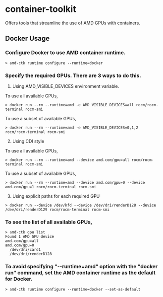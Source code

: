 # container-toolkit
Offers tools that streamline the use of AMD GPUs with containers.

## Docker Usage
### Configure Docker to use AMD container runtime.

``` text
> amd-ctk runtime configure --runtime=docker
```

### Specify the required GPUs. There are 3 ways to do this.

1. Using AMD_VISIBLE_DEVICES environment variable.

To use all available GPUs,

```text
> docker run --rm --runtime=amd -e AMD_VISIBLE_DEVICES=all rocm/rocm-terminal rocm-smi
```

To use a subset of available GPUs,

```text
> docker run --rm --runtime=amd -e AMD_VISIBLE_DEVICES=0,1,2 rocm/rocm-terminal rocm-smi
```

2. Using CDI style

To use all available GPUs,

```text
> docker run --rm --runtime=amd --device amd.com/gpu=all rocm/rocm-terminal rocm-smi
```

To use a subset of available GPUs,

```text
> docker run --rm --runtime=amd --device amd.com/gpu=0 --device amd.com/gpu=1 rocm/rocm-terminal rocm-smi
```

3. Using explicit paths for each required GPU

```text
> docker run --device /dev/kfd --device /dev/dri/renderD128 --device /dev/dri/renderD129 rocm/rocm-terminal rocm-smi
```

### To see the list of all available GPUs,

```text
> amd-ctk gpu list
Found 1 AMD GPU device
amd.com/gpu=all
amd.com/gpu=0
  /dev/dri/card1
  /dev/dri/renderD128
```

### To avoid specifying "--runtime=amd" option with the "docker run" command, set the AMD container runtime as the default for Docker.

```text
> amd-ctk runtime configure --runtime=docker --set-as-default
```
